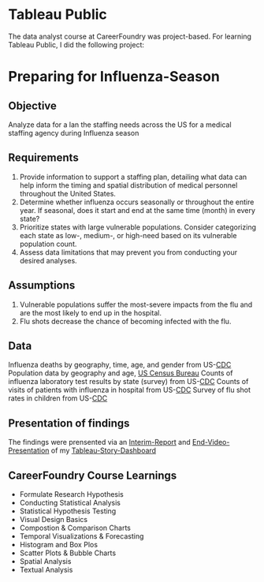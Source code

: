# Tableau Public
The data analyst course at CareerFoundry was project-based. For learning Tableau Public, I did the following project:
# Preparing for Influenza-Season
## Objective
Analyze data for a lan the staffing needs across the US for a medical staffing agency during Influenza season
## Requirements
1. Provide information to support a staffing plan, detailing what data can help inform the timing
and spatial distribution of medical personnel throughout the United States.
2. Determine whether influenza occurs seasonally or throughout the entire year. If seasonal,
does it start and end at the same time (month) in every state?
3. Prioritize states with large vulnerable populations. Consider categorizing each state as low-,
medium-, or high-need based on its vulnerable population count.
4. Assess data limitations that may prevent you from conducting your desired analyses.
## Assumptions
1. Vulnerable populations suffer the most-severe impacts from the flu and are the most likely to
end up in the hospital.
2. Flu shots decrease the chance of becoming infected with the flu.
## Data
Influenza deaths by geography, time, age, and gender from US-[CDC](https://wonder.cdc.gov/ucd-icd10.html)
Population data by geography and age, [US Census Bureau](https://www.census.gov/)
Counts of influenza laboratory test results by state (survey) from US-[CDC](https://gis.cdc.gov/grasp/fluview/fluportaldashboard.html)
Counts of visits of patients with influenza in hospital from US-[CDC](https://gis.cdc.gov/grasp/fluview/fluportaldashboard.html)
Survey of flu shot rates in children from US-[CDC](https://www.cdc.gov/vaccines/imz-managers/nis/about.html)
## Presentation of findings
The findings were prensented via an [Interim-Report](https://github.com/Gregor1000/Influenza-Season/blob/708f65ae39bdced546dafd0bb6bc6e8b8e905e77/Preparing%20for%20Influenza%20Season%20Interim%20Report.pdf) and [End-Video-Presentation](https://www.youtube.com/watch?v=nDTl1NYc2yY) of my [Tableau-Story-Dashboard](https://public.tableau.com/app/profile/gregor.liftinger/viz/E3A9/InfluenzaSeasonPreparation?publish=yes)
## CareerFoundry Course Learnings
+ Formulate Research Hypothesis
+ Conducting Statistical Analysis
+ Statistical Hypothesis Testing
+ Visual Design Basics
+ Compostion & Comparison Charts
+ Temporal Visualizations & Forecasting
+ Histogram and Box Plos
+ Scatter Plots & Bubble Charts
+ Spatial Analysis
+ Textual Analysis
